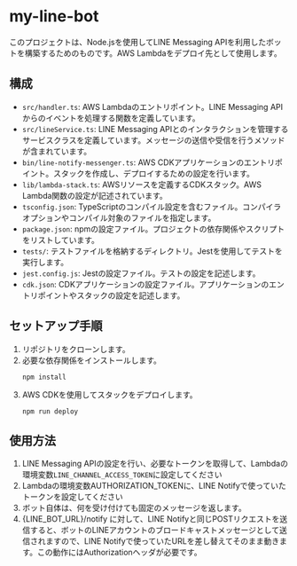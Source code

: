 # my-line-bot

このプロジェクトは、Node.jsを使用してLINE Messaging APIを利用したボットを構築するためのものです。AWS Lambdaをデプロイ先として使用します。

## 構成

- `src/handler.ts`: AWS Lambdaのエントリポイント。LINE Messaging APIからのイベントを処理する関数を定義しています。
- `src/lineService.ts`: LINE Messaging APIとのインタラクションを管理するサービスクラスを定義しています。メッセージの送信や受信を行うメソッドが含まれています。
- `bin/line-notify-messenger.ts`: AWS CDKアプリケーションのエントリポイント。スタックを作成し、デプロイするための設定を行います。
- `lib/lambda-stack.ts`: AWSリソースを定義するCDKスタック。AWS Lambda関数の設定が記述されています。
- `tsconfig.json`: TypeScriptのコンパイル設定を含むファイル。コンパイラオプションやコンパイル対象のファイルを指定します。
- `package.json`: npmの設定ファイル。プロジェクトの依存関係やスクリプトをリストしています。
- `tests/`: テストファイルを格納するディレクトリ。Jestを使用してテストを実行します。
- `jest.config.js`: Jestの設定ファイル。テストの設定を記述します。
- `cdk.json`: CDKアプリケーションの設定ファイル。アプリケーションのエントリポイントやスタックの設定を記述します。

## セットアップ手順

1. リポジトリをクローンします。
2. 必要な依存関係をインストールします。
   ```
   npm install
   ```
3. AWS CDKを使用してスタックをデプロイします。
   ```
   npm run deploy
   ```

## 使用方法

1. LINE Messaging APIの設定を行い、必要なトークンを取得して、Lambdaの環境変数`LINE_CHANNEL_ACCESS_TOKEN`に設定してください
2. Lambdaの環境変数AUTHORIZATION_TOKENに、LINE Notifyで使っていたトークンを設定してください
3. ボット自体は、何を受け付けても固定のメッセージを返します。
4. {LINE_BOT_URL}/notify に対して、LINE Notifyと同じPOSTリクエストを送信すると、ボットのLINEアカウントのブロードキャストメッセージとして送信されますので、LINE Notifyで使っていたURLを差し替えてそのまま動きます。この動作にはAuthorizationヘッダが必要です。
